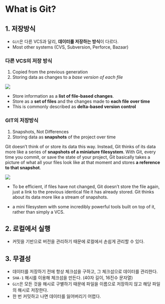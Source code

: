 # What is Git?

## 1. 저장방식

- `Git`은 다른 VCS과 달리, **데이터를 저장하는 방식**이 다르다.
- Most other systems (CVS, Subversion, Perforce, Bazaar)

### 다른 VCS의 저장 방식

1. Copied from the previous generation
2. Storing data as changes to a _base version of each file_

![](https://user-images.githubusercontent.com/76730867/165652995-e753c39b-2c77-4abb-a718-940f6e698589.png)

- Store information as a **list of file-based changes**.
- Store as a **set of files** and the changes made to **each file** **over time**
- This is commonly described as **delta-based version control**

### GIT의 저장방식

1. Snapshots, Not Differences
2. Storing data as **snapshots** of the project over time

Git doesn’t think of or store its data this way. Instead, Git thinks of its data more like a series of **snapshots of a miniature filesystem**. With Git, every time you commit, or save the state of your project, Git basically takes a picture of what all your files look like at that moment and stores **a reference to that snapshot**.

![](https://user-images.githubusercontent.com/76730867/165652997-d6814808-58f6-4939-ba1b-31a8d165710f.png)

- To be efficient, if files have not changed, Git doesn’t store the file again, just a link to the previous identical file it has already stored. Git thinks about its data more like a stream of snapshots.

- a mini filesystem with some incredibly powerful tools built on top of it, rather than simply a VCS.

## 2. 로컬에서 실행

- 커밋을 기반으로 버전을 관리하기 때문에 로컬에서 손쉽게 관리할 수 있다.

## 3. 무결성

- 데이터를 저장하기 전에 항상 체크섬을 구하고, 그 체크섬으로 데이터를 관리한다.
- `SHA-1` 해시를 이용해 체크섬을 만든다. (40자 길이, 16진수 문자열)
- `Git`은 모든 것을 해시로 구별하기 때문에 파일을 이름으로 저장하지 않고 해당 파일의 해시로 저장한다.
- 한 번 커밋하고 나면 데이터를 잃어버리기 어렵다.
